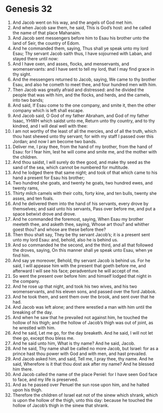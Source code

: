 ﻿# Genesis 32
1. And Jacob went on his way, and the angels of God met him. 
2. And when Jacob saw them, he said, This is God’s host: and he called the name of that place Mahanaim. 
3. And Jacob sent messengers before him to Esau his brother unto the land of Seir, the country of Edom. 
4. And he commanded them, saying, Thus shall ye speak unto my lord Esau; Thy servant Jacob saith thus, I have sojourned with Laban, and stayed there until now: 
5. And I have oxen, and asses, flocks, and menservants, and womenservants: and I have sent to tell my lord, that I may find grace in thy sight. 
6.  And the messengers returned to Jacob, saying, We came to thy brother Esau, and also he cometh to meet thee, and four hundred men with him. 
7. Then Jacob was greatly afraid and distressed: and he divided the people that was with him, and the flocks, and herds, and the camels, into two bands; 
8. And said, If Esau come to the one company, and smite it, then the other company which is left shall escape. 
9.  And Jacob said, O God of my father Abraham, and God of my father Isaac, YHWH which saidst unto me, Return unto thy country, and to thy kindred, and I will deal well with thee: 
10. I am not worthy of the least of all the mercies, and of all the truth, which thou hast shewed unto thy servant; for with my staff I passed over this Jordan; and now I am become two bands. 
11. Deliver me, I pray thee, from the hand of my brother, from the hand of Esau: for I fear him, lest he will come and smite me, and the mother with the children. 
12. And thou saidst, I will surely do thee good, and make thy seed as the sand of the sea, which cannot be numbered for multitude. 
13.  And he lodged there that same night; and took of that which came to his hand a present for Esau his brother; 
14. Two hundred she goats, and twenty he goats, two hundred ewes, and twenty rams, 
15. Thirty milch camels with their colts, forty kine, and ten bulls, twenty she asses, and ten foals. 
16. And he delivered them into the hand of his servants, every drove by themselves; and said unto his servants, Pass over before me, and put a space betwixt drove and drove. 
17. And he commanded the foremost, saying, When Esau my brother meeteth thee, and asketh thee, saying, Whose art thou? and whither goest thou? and whose are these before thee? 
18. Then thou shalt say, They be thy servant Jacob’s; it is a present sent unto my lord Esau: and, behold, also he is behind us. 
19. And so commanded he the second, and the third, and all that followed the droves, saying, On this manner shall ye speak unto Esau, when ye find him. 
20. And say ye moreover, Behold, thy servant Jacob is behind us. For he said, I will appease him with the present that goeth before me, and afterward I will see his face; peradventure he will accept of me. 
21. So went the present over before him: and himself lodged that night in the company. 
22. And he rose up that night, and took his two wives, and his two womenservants, and his eleven sons, and passed over the ford Jabbok. 
23. And he took them, and sent them over the brook, and sent over that he had. 
24.  And Jacob was left alone; and there wrestled a man with him until the breaking of the day. 
25. And when he saw that he prevailed not against him, he touched the hollow of his thigh; and the hollow of Jacob’s thigh was out of joint, as he wrestled with him. 
26. And he said, Let me go, for the day breaketh. And he said, I will not let thee go, except thou bless me. 
27. And he said unto him, What is thy name? And he said, Jacob. 
28. And he said, Thy name shall be called no more Jacob, but Israel: for as a prince hast thou power with God and with men, and hast prevailed. 
29. And Jacob asked him, and said, Tell me, I pray thee, thy name. And he said, Wherefore is it that thou dost ask after my name? And he blessed him there. 
30. And Jacob called the name of the place Peniel: for I have seen God face to face, and my life is preserved. 
31. And as he passed over Penuel the sun rose upon him, and he halted upon his thigh. 
32. Therefore the children of Israel eat not of the sinew which shrank, which is upon the hollow of the thigh, unto this day: because he touched the hollow of Jacob’s thigh in the sinew that shrank. 
